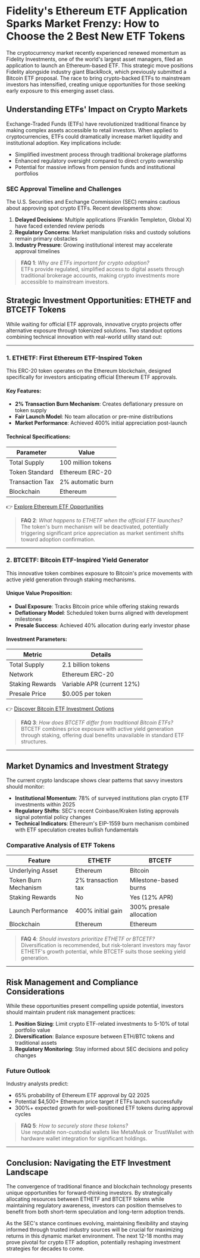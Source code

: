 # Fidelity's Ethereum ETF Application Sparks Market Frenzy: How to Choose the 2 Best New ETF Tokens

The cryptocurrency market recently experienced renewed momentum as Fidelity Investments, one of the world's largest asset managers, filed an application to launch an Ethereum-based ETF. This strategic move positions Fidelity alongside industry giant BlackRock, which previously submitted a Bitcoin ETF proposal. The race to bring crypto-backed ETFs to mainstream investors has intensified, creating unique opportunities for those seeking early exposure to this emerging asset class.

## Understanding ETFs' Impact on Crypto Markets

Exchange-Traded Funds (ETFs) have revolutionized traditional finance by making complex assets accessible to retail investors. When applied to cryptocurrencies, ETFs could dramatically increase market liquidity and institutional adoption. Key implications include:

- Simplified investment process through traditional brokerage platforms
- Enhanced regulatory oversight compared to direct crypto ownership
- Potential for massive inflows from pension funds and institutional portfolios

### SEC Approval Timeline and Challenges

The U.S. Securities and Exchange Commission (SEC) remains cautious about approving spot crypto ETFs. Recent developments show:

1. **Delayed Decisions**: Multiple applications (Franklin Templeton, Global X) have faced extended review periods
2. **Regulatory Concerns**: Market manipulation risks and custody solutions remain primary obstacles
3. **Industry Pressure**: Growing institutional interest may accelerate approval timelines

> **FAQ 1**: *Why are ETFs important for crypto adoption?*  
> ETFs provide regulated, simplified access to digital assets through traditional brokerage accounts, making crypto investments more accessible to mainstream investors.

## Strategic Investment Opportunities: ETHETF and BTCETF Tokens

While waiting for official ETF approvals, innovative crypto projects offer alternative exposure through tokenized solutions. Two standout options combining technical innovation with real-world utility stand out:

---

### 1. ETHETF: First Ethereum ETF-Inspired Token

This ERC-20 token operates on the Ethereum blockchain, designed specifically for investors anticipating official Ethereum ETF approvals.

#### Key Features:
- **2% Transaction Burn Mechanism**: Creates deflationary pressure on token supply
- **Fair Launch Model**: No team allocation or pre-mine distributions
- **Market Performance**: Achieved 400% initial appreciation post-launch

#### Technical Specifications:
| Parameter           | Value                      |
|---------------------|----------------------------|
| Total Supply        | 100 million tokens           |
| Token Standard      | Ethereum ERC-20            |
| Transaction Tax     | 2% automatic burn          |
| Blockchain          | Ethereum                   |

👉 [Explore Ethereum ETF Opportunities](https://bit.ly/okx-bonus)

> **FAQ 2**: *What happens to ETHETF when the official ETF launches?*  
> The token's burn mechanism will be deactivated, potentially triggering significant price appreciation as market sentiment shifts toward adoption confirmation.

---

### 2. BTCETF: Bitcoin ETF-Inspired Yield Generator

This innovative token combines exposure to Bitcoin's price movements with active yield generation through staking mechanisms.

#### Unique Value Proposition:
- **Dual Exposure**: Tracks Bitcoin price while offering staking rewards
- **Deflationary Model**: Scheduled token burns aligned with development milestones
- **Presale Success**: Achieved 40% allocation during early investor phase

#### Investment Parameters:
| Metric                | Details                     |
|-----------------------|-----------------------------|
| Total Supply          | 2.1 billion tokens            |
| Network               | Ethereum ERC-20             |
| Staking Rewards       | Variable APR (current 12%)  |
| Presale Price         | $0.005 per token            |

👉 [Discover Bitcoin ETF Investment Options](https://bit.ly/okx-bonus)

> **FAQ 3**: *How does BTCETF differ from traditional Bitcoin ETFs?*  
> BTCETF combines price exposure with active yield generation through staking, offering dual benefits unavailable in standard ETF structures.

---

## Market Dynamics and Investment Strategy

The current crypto landscape shows clear patterns that savvy investors should monitor:

- **Institutional Momentum**: 78% of surveyed institutions plan crypto ETF investments within 2025
- **Regulatory Shifts**: SEC's recent Coinbase/Kraken listing approvals signal potential policy changes
- **Technical Indicators**: Ethereum's EIP-1559 burn mechanism combined with ETF speculation creates bullish fundamentals

### Comparative Analysis of ETF Tokens

| Feature                | ETHETF                     | BTCETF                     |
|------------------------|----------------------------|----------------------------|
| Underlying Asset       | Ethereum                   | Bitcoin                    |
| Token Burn Mechanism   | 2% transaction tax         | Milestone-based burns      |
| Staking Rewards        | No                         | Yes (12% APR)              |
| Launch Performance     | 400% initial gain          | 300% presale allocation    |
| Blockchain             | Ethereum                   | Ethereum                   |

> **FAQ 4**: *Should investors prioritize ETHETF or BTCETF?*  
> Diversification is recommended, but risk-tolerant investors may favor ETHETF's growth potential, while BTCETF suits those seeking yield generation.

---

## Risk Management and Compliance Considerations

While these opportunities present compelling upside potential, investors should maintain prudent risk management practices:

1. **Position Sizing**: Limit crypto ETF-related investments to 5-10% of total portfolio value
2. **Diversification**: Balance exposure between ETH/BTC tokens and traditional assets
3. **Regulatory Monitoring**: Stay informed about SEC decisions and policy changes

### Future Outlook

Industry analysts predict:
- 65% probability of Ethereum ETF approval by Q2 2025
- Potential $4,500+ Ethereum price target if ETFs launch successfully
- 300%+ expected growth for well-positioned ETF tokens during approval cycles

> **FAQ 5**: *How to securely store these tokens?*  
> Use reputable non-custodial wallets like MetaMask or TrustWallet with hardware wallet integration for significant holdings.

---

## Conclusion: Navigating the ETF Investment Landscape

The convergence of traditional finance and blockchain technology presents unique opportunities for forward-thinking investors. By strategically allocating resources between ETHETF and BTCETF tokens while maintaining regulatory awareness, investors can position themselves to benefit from both short-term speculation and long-term adoption trends.

As the SEC's stance continues evolving, maintaining flexibility and staying informed through trusted industry sources will be crucial for maximizing returns in this dynamic market environment. The next 12-18 months may prove pivotal for crypto ETF adoption, potentially reshaping investment strategies for decades to come.